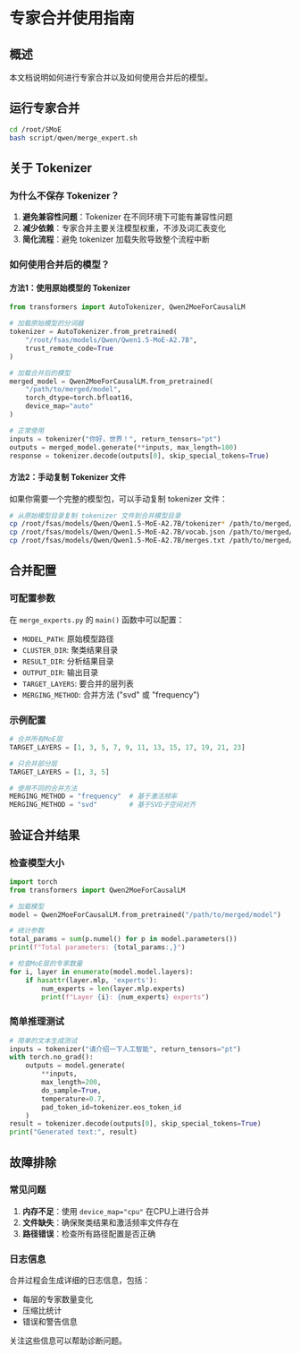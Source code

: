 # 专家合并使用指南

## 概述
本文档说明如何进行专家合并以及如何使用合并后的模型。

## 运行专家合并

```bash
cd /root/SMoE
bash script/qwen/merge_expert.sh
```

## 关于 Tokenizer

### 为什么不保存 Tokenizer？
1. **避免兼容性问题**：Tokenizer 在不同环境下可能有兼容性问题
2. **减少依赖**：专家合并主要关注模型权重，不涉及词汇表变化
3. **简化流程**：避免 tokenizer 加载失败导致整个流程中断

### 如何使用合并后的模型？

#### 方法1：使用原始模型的 Tokenizer
```python
from transformers import AutoTokenizer, Qwen2MoeForCausalLM

# 加载原始模型的分词器
tokenizer = AutoTokenizer.from_pretrained(
    "/root/fsas/models/Qwen/Qwen1.5-MoE-A2.7B",
    trust_remote_code=True
)

# 加载合并后的模型
merged_model = Qwen2MoeForCausalLM.from_pretrained(
    "/path/to/merged/model",
    torch_dtype=torch.bfloat16,
    device_map="auto"
)

# 正常使用
inputs = tokenizer("你好，世界！", return_tensors="pt")
outputs = merged_model.generate(**inputs, max_length=100)
response = tokenizer.decode(outputs[0], skip_special_tokens=True)
```

#### 方法2：手动复制 Tokenizer 文件
如果你需要一个完整的模型包，可以手动复制 tokenizer 文件：

```bash
# 从原始模型目录复制 tokenizer 文件到合并模型目录
cp /root/fsas/models/Qwen/Qwen1.5-MoE-A2.7B/tokenizer* /path/to/merged/model/
cp /root/fsas/models/Qwen/Qwen1.5-MoE-A2.7B/vocab.json /path/to/merged/model/  # 如果存在
cp /root/fsas/models/Qwen/Qwen1.5-MoE-A2.7B/merges.txt /path/to/merged/model/  # 如果存在
```

## 合并配置

### 可配置参数
在 `merge_experts.py` 的 `main()` 函数中可以配置：

- `MODEL_PATH`: 原始模型路径
- `CLUSTER_DIR`: 聚类结果目录
- `RESULT_DIR`: 分析结果目录
- `OUTPUT_DIR`: 输出目录
- `TARGET_LAYERS`: 要合并的层列表
- `MERGING_METHOD`: 合并方法 ("svd" 或 "frequency")

### 示例配置
```python
# 合并所有MoE层
TARGET_LAYERS = [1, 3, 5, 7, 9, 11, 13, 15, 17, 19, 21, 23]

# 只合并部分层
TARGET_LAYERS = [1, 3, 5]

# 使用不同的合并方法
MERGING_METHOD = "frequency"  # 基于激活频率
MERGING_METHOD = "svd"        # 基于SVD子空间对齐
```

## 验证合并结果

### 检查模型大小
```python
import torch
from transformers import Qwen2MoeForCausalLM

# 加载模型
model = Qwen2MoeForCausalLM.from_pretrained("/path/to/merged/model")

# 统计参数
total_params = sum(p.numel() for p in model.parameters())
print(f"Total parameters: {total_params:,}")

# 检查MoE层的专家数量
for i, layer in enumerate(model.model.layers):
    if hasattr(layer.mlp, 'experts'):
        num_experts = len(layer.mlp.experts)
        print(f"Layer {i}: {num_experts} experts")
```

### 简单推理测试
```python
# 简单的文本生成测试
inputs = tokenizer("请介绍一下人工智能", return_tensors="pt")
with torch.no_grad():
    outputs = model.generate(
        **inputs, 
        max_length=200, 
        do_sample=True, 
        temperature=0.7,
        pad_token_id=tokenizer.eos_token_id
    )
result = tokenizer.decode(outputs[0], skip_special_tokens=True)
print("Generated text:", result)
```

## 故障排除

### 常见问题
1. **内存不足**：使用 `device_map="cpu"` 在CPU上进行合并
2. **文件缺失**：确保聚类结果和激活频率文件存在
3. **路径错误**：检查所有路径配置是否正确

### 日志信息
合并过程会生成详细的日志信息，包括：
- 每层的专家数量变化
- 压缩比统计
- 错误和警告信息

关注这些信息可以帮助诊断问题。